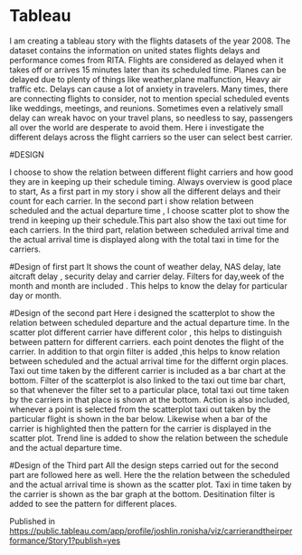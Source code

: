 # Tableau


I am creating a tableau story with the flights datasets of the year 2008. The dataset contains the information on united states flights delays and performance comes from RITA. Flights are considered as delayed when it takes off or arrives 15 minutes later than its scheduled time. Planes can be delayed due to plenty of things like weather,plane malfunction, Heavy air traffic etc. Delays can cause a lot of anxiety in travelers. Many times, there are connecting flights to consider, not to mention special scheduled events like weddings, meetings, and reunions. Sometimes even a relatively small delay can wreak havoc on your travel plans, so needless to say, passengers all over the world are desperate to avoid them. Here i investigate the different delays across the flight carriers so the user can select best carrier.

#DESIGN

I choose to show the relation between different flight carriers and how good they are in keeping up their schedule timing. Always overview is good place to start, As a first part in my story i show all the different delays and their count for each carrier. In the second part i show relation between scheduled and the actual departure time , I choose scatter plot to show the trend in keeping up their schedule.This part also show the taxi out time for each carriers. In the third part, relation between scheduled arrival time and the actual arrival time is displayed along with the total taxi in time for the carriers.

#Design of first part
It shows the count of weather delay, NAS delay, late aitcraft delay , security delay and carrier delay.
Filters for day,week of the month and month are included . This helps to know the delay for particular day or month.

#Design of the second part
Here i designed the scatterplot to show the relation between scheduled departure and the actual departure time. In the scatter plot different carrier have different color , this helps to distinguish between pattern for different carriers. each point denotes the flight of the carrier. In addition to that orgin filter is added ,this helps to know relation between scheduled and the actual arrival time for the differnt orgin places. Taxi out time taken by the different carrier is included as a bar chart at the bottom. Filter of the scatterplot is also linked to the taxi out time bar chart, so that whenever the filter set to a particular place, total taxi out time taken by the carriers in that place is shown at the bottom. Action is also included, whenever a point is selected from the scatterplot taxi out taken by the particular flight is shown in the bar below. Likewise when a bar of the carrier is highlighted then the pattern for the carrier is displayed in the scatter plot. Trend line is added to show the relation between the schedule and the actual departure time.


#Design of the Third part
All the design steps carried out for the second part are followed here as well. Here the the relation between the scheduled and the actual arrival time is shown as the scatter plot. Taxi in time taken by the carrier is shown as the bar graph at the bottom. Desitination filter is added to see the pattern for different places.

Published in https://public.tableau.com/app/profile/joshlin.ronisha/viz/carrierandtheirperformance/Story1?publish=yes
